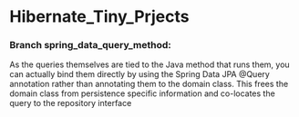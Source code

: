 # Hibernate_Tiny_Prjects


### Branch spring_data_query_method:

As the queries themselves are tied to the Java method that runs them, you can actually bind them directly by using the Spring Data JPA @Query annotation rather than annotating them to the domain class. This frees the domain class from persistence specific information and co-locates the query to the repository interface

